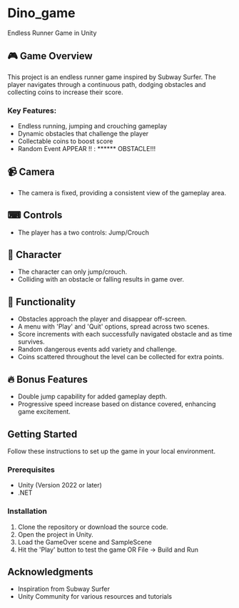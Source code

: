 # Dino_game

Endless Runner Game in Unity

## 🎮 Game Overview
This project is an endless runner game inspired by Subway Surfer. The player navigates through a continuous path, dodging obstacles and collecting coins to increase their score.

### Key Features:
- Endless running, jumping and crouching gameplay
- Dynamic obstacles that challenge the player
- Collectable coins to boost score
- Random Event APPEAR !! : ****** OBSTACLE!!!

## 📹 Camera
- The camera is fixed, providing a consistent view of the gameplay area.

## ⌨ Controls
- The player has a two controls: Jump/Crouch

## 👾 Character
- The character can only jump/crouch.
- Colliding with an obstacle or falling results in game over.

## 📝 Functionality
- Obstacles approach the player and disappear off-screen.
- A menu with 'Play' and 'Quit' options, spread across two scenes.
- Score increments with each successfully navigated obstacle and as time survives.
- Random dangerous events add variety and challenge.
- Coins scattered throughout the level can be collected for extra points.

## 🔥 Bonus Features
- Double jump capability for added gameplay depth.
- Progressive speed increase based on distance covered, enhancing game excitement.

## Getting Started
Follow these instructions to set up the game in your local environment.

### Prerequisites
- Unity (Version 2022 or later)
- .NET

### Installation
1. Clone the repository or download the source code.
2. Open the project in Unity.
3. Load the GameOver scene and SampleScene
4. Hit the 'Play' button to test the game OR File -> Build and Run

## Acknowledgments
- Inspiration from Subway Surfer
- Unity Community for various resources and tutorials
